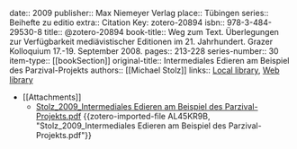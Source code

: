 date:: 2009
publisher:: Max Niemeyer Verlag
place:: Tübingen
series:: Beihefte zu editio
extra:: Citation Key: zotero-20894
isbn:: 978-3-484-29530-8
title:: @zotero-20894
book-title:: Weg zum Text. Überlegungen zur Verfügbarkeit mediävistischer Editionen im 21. Jahrhundert. Grazer Kolloquium 17.-19. September 2008.
pages:: 213-228
series-number:: 30
item-type:: [[bookSection]]
original-title:: Intermediales Edieren am Beispiel des Parzival-Projekts
authors:: [[Michael Stolz]]
links:: [Local library](zotero://select/groups/2386895/items/ATYKT8J8), [Web library](https://www.zotero.org/groups/2386895/items/ATYKT8J8)

- [[Attachments]]
	- [Stolz_2009_Intermediales Edieren am Beispiel des Parzival-Projekts.pdf](zotero://select/groups/2386895/items/AL45KR9B) {{zotero-imported-file AL45KR9B, "Stolz_2009_Intermediales Edieren am Beispiel des Parzival-Projekts.pdf"}}